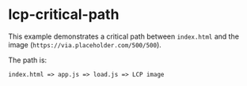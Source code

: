 # lcp-critical-path

This example demonstrates a critical path between `index.html` and the image (`https://via.placeholder.com/500/500`).

The path is:

```
index.html => app.js => load.js => LCP image
```
